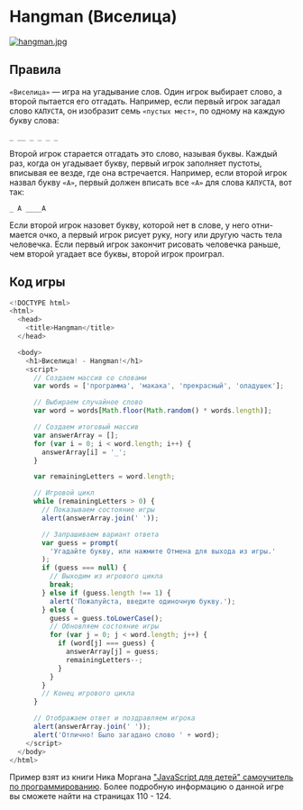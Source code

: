 # Hangman (Виселица)

[![hangman.jpg](https://i.postimg.cc/VN8KqLHk/hangman.jpg)](https://postimg.cc/PCSbhhjg)

## Правила

`«Виселица»` — игра на угадывание слов. Один игрок выбирает слово, а второй пытается его отгадать. Например, если первый игрок загадал слово `КАПУСТА`, он изобразит семь `«пустых мест»`, по одному на каждую букву слова:

`_ __ _ _ _ _`
							
Второй игрок старается отгадать это слово, называя буквы. Каждый раз, когда он угадывает букву, первый игрок заполняет пустоты, вписывая ее везде, где она встречается. Например, если второй игрок назвал букву `«А»`, первый должен вписать все `«А»` для слова `КАПУСТА`, вот так:

 `_ А ____А`

Если второй игрок назовет букву, которой нет в слове, у него отни- мается очко, а первый игрок рисует руку, ногу или другую часть тела человечка. Если первый игрок закончит рисовать человечка раньше, чем второй угадает все буквы, второй игрок проиграл.

## Код игры

```javascript
<!DOCTYPE html>
<html>
  <head>
    <title>Hangman</title>
  </head>

  <body>
    <h1>Виселица! - Hangman!</h1>
    <script>
      // Создаем массив со словами
      var words = ['программа', 'макака', 'прекрасный', 'оладушек'];

      // Выбираем случайное слово
      var word = words[Math.floor(Math.random() * words.length)];

      // Создаем итоговый массив
      var answerArray = [];
      for (var i = 0; i < word.length; i++) {
        answerArray[i] = '_';
      }

      var remainingLetters = word.length;

      // Игровой цикл
      while (remainingLetters > 0) {
        // Показываем состояние игры
        alert(answerArray.join(' '));

        // Запрашиваем вариант ответа
        var guess = prompt(
          'Угадайте букву, или нажмите Отмена для выхода из игры.'
        );
        if (guess === null) {
          // Выходим из игрового цикла
          break;
        } else if (guess.length !== 1) {
          alert('Пожалуйста, введите одиночную букву.');
        } else {
          guess = guess.toLowerCase();
          // Обновляем состояние игры
          for (var j = 0; j < word.length; j++) {
            if (word[j] === guess) {
              answerArray[j] = guess;
              remainingLetters--;
            }
          }
        }
        // Конец игрового цикла
      }

      // Отображаем ответ и поздравляем игрока
      alert(answerArray.join(' '));
      alert('Отлично! Было загадано слово ' + word);
    </script>
  </body>
</html>
```

Пример взят из книги Ника Моргана ["JavaScript для детей" самоучитель по программированию](https://t.me/python_books_archive/273). Более подробную информацию о данной игре вы сможете найти на страницах 110 - 124.